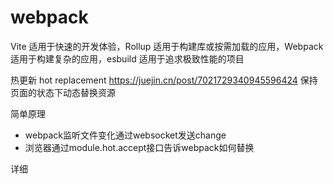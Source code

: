 # webpack

Vite 适用于快速的开发体验，Rollup 适用于构建库或按需加载的应用，Webpack 适用于构建复杂的应用，esbuild 适用于追求极致性能的项目

热更新 hot replacement
https://juejin.cn/post/7021729340945596424
保持页面的状态下动态替换资源

简单原理

- webpack监听文件变化通过websocket发送change
- 浏览器通过module.hot.accept接口告诉webpack如何替换

详细